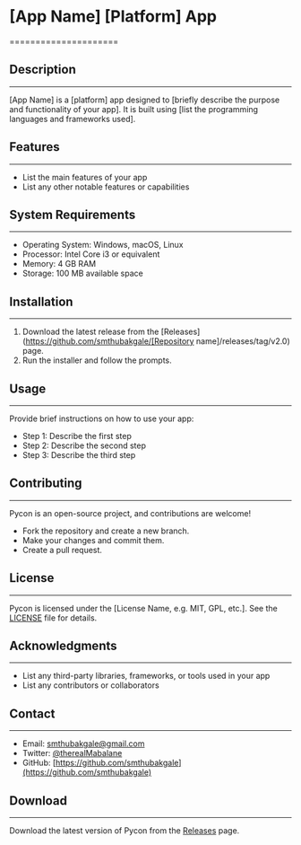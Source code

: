 # [App Name] [Platform] App
=====================

## Description
------------

[App Name] is a [platform] app designed to [briefly describe the purpose and functionality of your app]. It is built using [list the programming languages and frameworks used].

## Features
--------

* List the main features of your app
* List any other notable features or capabilities

## System Requirements
---------------------

* Operating System: Windows, macOS, Linux
* Processor: Intel Core i3 or equivalent
* Memory: 4 GB RAM
* Storage: 100 MB available space

## Installation
------------

1. Download the latest release from the [Releases](https://github.com/smthubakgale/[Repository name]/releases/tag/v2.0) page.
2. Run the installer and follow the prompts.

## Usage
-----

Provide brief instructions on how to use your app:

* Step 1: Describe the first step
* Step 2: Describe the second step
* Step 3: Describe the third step

## Contributing
------------

Pycon is an open-source project, and contributions are welcome!

* Fork the repository and create a new branch.
* Make your changes and commit them.
* Create a pull request.

## License
-------

Pycon is licensed under the [License Name, e.g. MIT, GPL, etc.]. See the [LICENSE](LICENSE) file for details.

## Acknowledgments
---------------

* List any third-party libraries, frameworks, or tools used in your app
* List any contributors or collaborators

## Contact
-------

* Email: [smthubakgale@gmail.com](mailto:smthubakgale@gmail.com)
* Twitter: [@therealMabalane](https://twitter.com/@therealMabalane)
* GitHub: [https://github.com/smthubakgale](https://github.com/smthubakgale)

## Download
--------

Download the latest version of Pycon from the [Releases](https://github.com/smthubakgale/Pycon/releases/tag/v2.0) page.
